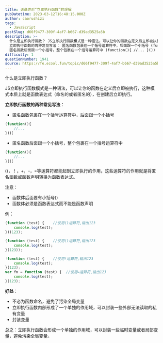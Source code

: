 ```yaml
---
title: 说说你对“立即执行函数”的理解
pubDatetime: 2023-03-12T16:48:15.000Z
author: caorushizi
tags:
  - JavaScript
postSlug: d66f9477-309f-4af7-b667-d39ad3525a5b
description: >-
  什么是立即执行函数？ JS立即执行函数模式是一种语法，可以让你的函数在定义后立即被执行，这种模式本质上就是函数表达式（命名的或者匿名的），在创建后立即执行。
  立即执行函数的两种常见写法： 匿名函数包裹在一个括号运算符中，后面跟一个小括号 (function(){ //... })()
  匿名函数后面跟一个小括号，整个包裹在一个括号运算符中 (function(){ //... }()) ()，！，+
difficulty: 1
questionNumber: 1941
source: https://fe.ecool.fun/topic/d66f9477-309f-4af7-b667-d39ad3525a5b
---
```


什么是立即执行函数？

JS立即执行函数模式是一种语法，可以让你的函数在定义后立即被执行，这种模式本质上就是函数表达式（命名的或者匿名的），在创建后立即执行。

**立即执行函数的两种常见写法**：

* 匿名函数包裹在一个括号运算符中，后面跟一个小括号

```js
(function(){
    //...
})()
```

* 匿名函数后面跟一个小括号，整个包裹在一个括号运算符中

```js
(function(){
    //...
}())
```

()，！，+，-，=等运算符都能起到立即执行的作用，这些运算符的作用就是将匿名函数或函数声明转换为函数表达式。

注意：

* 函数体后面要有小括号()
* 函数体必须是函数表达式而不能是函数声明

例：

```js
(function (test) {    //使用()运算符,输出123
    console.log(test);
})(123);

(function (test) {    //使用()运算符,输出123
    console.log(test);
}(123));

!function (test) {    //使用!运算符,输出123
    console.log(test);
}(123);
var fn = function (test) {  //使用=运算符,输出123
    console.log(test);
}(123);
```

**好处**：

* 不必为函数命名，避免了污染全局变量
* 立即执行函数内部形成了一个单独的作用域，可以封装一些外部无法读取的私有变量
* 封装变量

总之：立即执行函数会形成一个单独的作用域，可以封装一些临时变量或者局部变量，避免污染全局变量。
